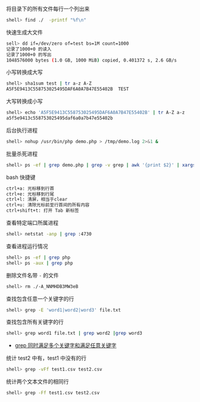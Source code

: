 将目录下的所有文件每行一个列出来

```sh
shell> find ./  -printf "%f\n"
```

快速生成大文件

```sh
sell> dd if=/dev/zero of=test bs=1M count=1000
记录了1000+0 的读入
记录了1000+0 的写出
1048576000 bytes (1.0 GB, 1000 MiB) copied, 0.401372 s, 2.6 GB/s
```

小写转换成大写

```sh
shell> sha1sum test | tr a-z A-Z
A5F5E9413C558753025495DAF6A0A7B47E55402B  TEST
```

大写转换成小写

```sh
shell> echo 'A5F5E9413C558753025495DAF6A0A7B47E55402B' | tr A-Z a-z
a5f5e9413c558753025495daf6a0a7b47e55402b
```

后台执行进程

```sh
shell> nohup /usr/bin/php demo.php > /tmp/demo.log 2>&1 &
```

批量杀死进程

```sh
shell> ps -ef | grep demo.php | grep -v grep | awk '{print $2}' | xargs kill -9
```

bash 快捷键

```sh
ctrl+a: 光标移到行首
ctrl+e: 光标移到行尾
ctrl+l: 清屏，相当于clear
ctrl+u: 清除光标前至行首间的所有内容
ctrl+shift+t: 打开 Tab 新标签
```

查看特定端口所属进程

```sh
shell> netstat -anp | grep :4730
```

查看进程运行情况

```sh
shell> ps -ef | grep php
shell> ps -aux | grep php
```

删除文件名带 `-` 的文件

```sh
shell> rm ./-A_NNMHDB3MW3eB
```

查找包含任意一个关键字的行

```sh
shell> grep -E 'word1|word2|word3' file.txt
```

查找包含所有关键字的行

```sh
shell> grep word1 file.txt | grep word2 |grep word3
```

- [grep 同时满足多个关键字和满足任意关键字](https://www.cnblogs.com/smallrookie/p/6102691.html)

统计 test2 中有，test1 中没有的行

```sh
shell> grep -vFf test1.csv test2.csv
```

统计两个文本文件的相同行

```sh
shell> grep -Ff test1.csv test2.csv
```

